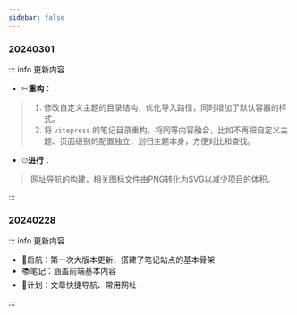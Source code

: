 ```yaml
---
sidebar: false
---
```


<!-- ## 2024年 -->
### 20240301

::: info 更新内容

-  ✂**重构**：

> 1. 修改自定义主题的目录结构，优化导入路径，同时增加了默认容器的样式。  
> 2. 将 `vitepress` 的笔记目录重构，将同等内容融合，比如不再把自定义主题、页面级别的配置独立，划归主题本身，方便对比和查找。  


- ⏱**进行**：

> 网址导航的构建，相关图标文件由PNG转化为SVG以减少项目的体积。


:::


### 20240228

::: info 更新内容

- 🚢启航：第一次大版本更新，搭建了笔记站点的基本骨架
- 📚笔记：涵盖前端基本内容
- 📝计划：文章快捷导航、常用网址

:::
